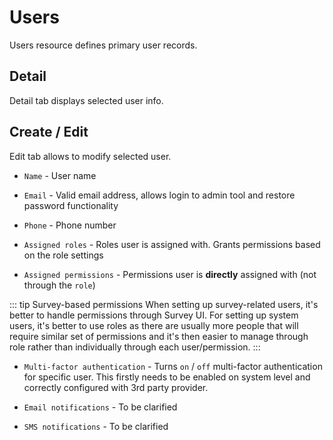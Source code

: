 # Users

Users resource defines primary user records.

## Detail

Detail tab displays selected user info.

## Create / Edit

Edit tab allows to modify selected user.

- `Name` - User name

- `Email` - Valid email address, allows login to admin tool and restore password functionality

- `Phone` - Phone number

- `Assigned roles` - Roles user is assigned with. Grants permissions based on the role settings

- `Assigned permissions` - Permissions user is **directly** assigned with (not through the `role`)

::: tip Survey-based permissions
When setting up survey-related users, it's better to handle permissions through Survey UI. For setting up system users, it's better to use roles as there are usually more people that will require similar set of permissions and it's then easier to manage through role rather than individually through each user/permission.
:::

- `Multi-factor authentication` - Turns `on` / `off` multi-factor authentication for specific user. This firstly needs to be enabled on system level and correctly configured with 3rd party provider.

- `Email notifications` - To be clarified

- `SMS notifications` - To be clarified

